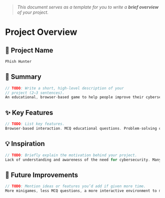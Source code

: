 > *This document serves as a template for you to write a **brief overview** of your project.*

# Project Overview

## 🎯 Project Name
``` c
Phish Hunter
```

## 🚀 Summary
``` c
// TODO: Write a short, high-level description of your
// project (2–3 sentences).
An educational, browser-based game to help people improve their cybersecurity knowledge. It aims to have the user interact with the game so that they can gain a better understanding how to improve their security online.
```

## ✨ Key Features
``` c
// TODO: List key features.
Browser-based interaction. MCQ educational questions. Problem-solving questions. XP progression of levels. Focus on passwords and authentication, phishing, and cryptography

```

## 💡 Inspiration
``` c
// TODO: Briefly explain the motivation behind your project.
Lack of understanding and awareness of the need for cybersecurity. Many individuals can be educated on this topic to be less susceptible to online scams and fraud. Interaction with the project will help them to be aware of key concepts.
```

## 📌 Future Improvements
``` c
// TODO: Mention ideas or features you’d add if given more time.
More minigames, less MCQ questions, a more interactive environment to make it more fun.
```

